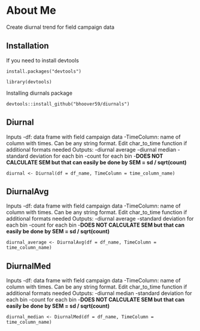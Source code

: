 # About Me
Create diurnal trend for field campaign data
## Installation
If you need to install devtools
```
install.packages("devtools")
```
```
library(devtools)
```
Installing diurnals package
```
devtools::install_github("bhoover59/diurnals")
```

## Diurnal
Inputs
-df: data frame with field campaign data
-TimeColumn: name of column with times. Can be any string format. Edit char_to_time function if additional formats needed
Outputs:
-diurnal average
-diurnal median
-standard deviation for each bin
-count for each bin
-**DOES NOT CALCULATE SEM but that can easily be done by SEM = sd / sqrt(count)**
```
diurnal <- Diurnal(df = df_name, TimeColumn = time_column_name)
```
## DiurnalAvg
Inputs
-df: data frame with field campaign data
-TimeColumn: name of column with times. Can be any string format. Edit char_to_time function if additional formats needed
Outputs:
-diurnal average
-standard deviation for each bin
-count for each bin
-**DOES NOT CALCULATE SEM but that can easily be done by SEM = sd / sqrt(count)**
```
diurnal_average <- DiurnalAvg(df = df_name, TimeColumn = time_column_name)
```
## DiurnalMed
Inputs
-df: data frame with field campaign data
-TimeColumn: name of column with times. Can be any string format. Edit char_to_time function if additional formats needed
Outputs:
-diurnal median
-standard deviation for each bin
-count for each bin
-**DOES NOT CALCULATE SEM but that can easily be done by SEM = sd / sqrt(count)**
```
diurnal_median <- DiurnalMed(df = df_name, TimeColumn = time_column_name)
```
